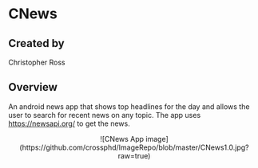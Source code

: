 # CNews

## Created by
Christopher Ross

## Overview
An android news app that shows top headlines for the day and allows the user to search for recent news on any topic. The app uses https://newsapi.org/ to get the news.

<p align="center">
  ![CNews App image](https://github.com/crossphd/ImageRepo/blob/master/CNews1.0.jpg?raw=true)
</p>

